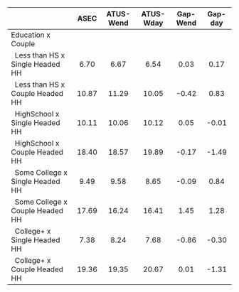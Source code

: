 
|                      |         ASEC |    ATUS-Wend |    ATUS-Wday |     Gap-Wend |      Gap-day |
| -------------------- | :----------: | :----------: | :----------: | :----------: | :----------: |
| Education x Couple   |              |              |              |              |              |
| &nbsp;&nbsp;Less than HS x Single Headed HH |         6.70 |         6.67 |         6.54 |         0.03 |         0.17 |
| &nbsp;&nbsp;Less than HS x Couple Headed HH |        10.87 |        11.29 |        10.05 |        -0.42 |         0.83 |
| &nbsp;&nbsp;HighSchool x Single Headed HH |        10.11 |        10.06 |        10.12 |         0.05 |        -0.01 |
| &nbsp;&nbsp;HighSchool x Couple Headed HH |        18.40 |        18.57 |        19.89 |        -0.17 |        -1.49 |
| &nbsp;&nbsp;Some College x Single Headed HH |         9.49 |         9.58 |         8.65 |        -0.09 |         0.84 |
| &nbsp;&nbsp;Some College x Couple Headed HH |        17.69 |        16.24 |        16.41 |         1.45 |         1.28 |
| &nbsp;&nbsp;College+ x Single Headed HH |         7.38 |         8.24 |         7.68 |        -0.86 |        -0.30 |
| &nbsp;&nbsp;College+ x Couple Headed HH |        19.36 |        19.35 |        20.67 |         0.01 |        -1.31 |

